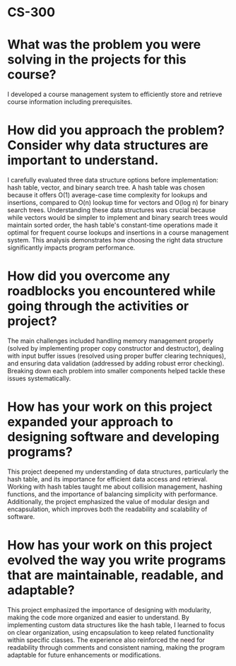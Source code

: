 # CS-300

# What was the problem you were solving in the projects for this course?
I developed a course management system to efficiently store and retrieve course information including prerequisites. 

# How did you approach the problem? Consider why data structures are important to understand.
I carefully evaluated three data structure options before implementation: hash table, vector, and binary search tree. A hash table was chosen because it offers O(1) average-case time complexity for lookups and insertions, compared to O(n) lookup time for vectors and O(log n) for binary search trees. Understanding these data structures was crucial because while vectors would be simpler to implement and binary search trees would maintain sorted order, the hash table's constant-time operations made it optimal for frequent course lookups and insertions in a course management system. This analysis demonstrates how choosing the right data structure significantly impacts program performance.

# How did you overcome any roadblocks you encountered while going through the activities or project?
The main challenges included handling memory management properly (solved by implementing proper copy constructor and destructor), dealing with input buffer issues (resolved using proper buffer clearing techniques), and ensuring data validation (addressed by adding robust error checking). Breaking down each problem into smaller components helped tackle these issues systematically.

# How has your work on this project expanded your approach to designing software and developing programs?
This project deepened my understanding of data structures, particularly the hash table, and its importance for efficient data access and retrieval. Working with hash tables taught me about collision management, hashing functions, and the importance of balancing simplicity with performance. Additionally, the project emphasized the value of modular design and encapsulation, which improves both the readability and scalability of software.

# How has your work on this project evolved the way you write programs that are maintainable, readable, and adaptable?
This project emphasized the importance of designing with modularity, making the code more organized and easier to understand. By implementing custom data structures like the hash table, I learned to focus on clear organization, using encapsulation to keep related functionality within specific classes. The experience also reinforced the need for readability through comments and consistent naming, making the program adaptable for future enhancements or modifications.
